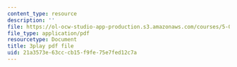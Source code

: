 ```yaml
---
content_type: resource
description: ''
file: https://ol-ocw-studio-app-production.s3.amazonaws.com/courses/5-08j-biological-chemistry-ii-spring-2016/21a3573e63cccb15f9fe75e7fed12c7a_Klw2POjgzVo.pdf
file_type: application/pdf
resourcetype: Document
title: 3play pdf file
uid: 21a3573e-63cc-cb15-f9fe-75e7fed12c7a
---
```

